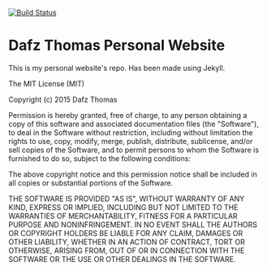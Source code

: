 [![Build Status](https://travis-ci.org/dafzthomas/dafz.com.svg?branch=master)](https://travis-ci.org/dafzthomas/dafz.com)

# Dafz Thomas Personal Website

This is my personal website's repo. Has been made using Jekyll.

The MIT License (MIT)

Copyright (c) 2015 Dafz Thomas

Permission is hereby granted, free of charge, to any person obtaining a copy
of this software and associated documentation files (the "Software"), to deal
in the Software without restriction, including without limitation the rights
to use, copy, modify, merge, publish, distribute, sublicense, and/or sell
copies of the Software, and to permit persons to whom the Software is
furnished to do so, subject to the following conditions:

The above copyright notice and this permission notice shall be included in all
copies or substantial portions of the Software.

THE SOFTWARE IS PROVIDED "AS IS", WITHOUT WARRANTY OF ANY KIND, EXPRESS OR
IMPLIED, INCLUDING BUT NOT LIMITED TO THE WARRANTIES OF MERCHANTABILITY,
FITNESS FOR A PARTICULAR PURPOSE AND NONINFRINGEMENT. IN NO EVENT SHALL THE
AUTHORS OR COPYRIGHT HOLDERS BE LIABLE FOR ANY CLAIM, DAMAGES OR OTHER
LIABILITY, WHETHER IN AN ACTION OF CONTRACT, TORT OR OTHERWISE, ARISING FROM,
OUT OF OR IN CONNECTION WITH THE SOFTWARE OR THE USE OR OTHER DEALINGS IN THE
SOFTWARE.
